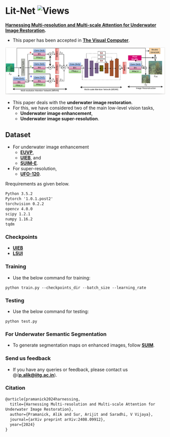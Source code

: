 # Lit-Net ![Views](https://komarev.com/ghpvc/?username=Alik033)
**[Harnessing Multi-resolution and Multi-scale Attention for Underwater Image Restoration](https://arxiv.org/abs/2408.09912).** 
- This paper has been accepted in [**The Visual Computer**](https://link.springer.com/journal/371).

![Block](LitNet_dia.png)

- This paper deals with the **underwater image restoration**. 
- For this, we have considered two of the main low-level vision tasks, 
  - **Underwater image enhancement**,
  - **Underwater image super-resolution**.

## Dataset
- For underwater image enhancement 
  - [**EUVP**](http://irvlab.cs.umn.edu/resources/euvp-dataset), 
  - [**UIEB**](https://li-chongyi.github.io/proj_benchmark.html), and
  - [**SUIM-E**](https://drive.google.com/drive/folders/1gA3Ic7yOSbHd3w214-AgMI9UleAt4bRM).
- For super-resolution,
    - [**UFO-120**](http://irvlab.cs.umn.edu/resources/ufo-120-dataset). 

Rrequirements as given below.
```
Python 3.5.2
Pytorch '1.0.1.post2'
torchvision 0.2.2
opencv 4.0.0
scipy 1.2.1
numpy 1.16.2
tqdm
```
### Checkpoints
- [**UIEB**](https://iitgoffice-my.sharepoint.com/personal/p_alik_iitg_ac_in/_layouts/15/onedrive.aspx?id=%2Fpersonal%2Fp%5Falik%5Fiitg%5Fac%5Fin%2FDocuments)
- [**LSUI**](https://iitgoffice-my.sharepoint.com/personal/p_alik_iitg_ac_in/_layouts/15/onedrive.aspx?id=%2Fpersonal%2Fp%5Falik%5Fiitg%5Fac%5Fin%2FDocuments)

### Training
- Use the below command for training:
```
python train.py --checkpoints_dir --batch_size --learning_rate             
```
### Testing
- Use the below command for testing:
```
python test.py  
```
### For Underwater Semantic Segmentation
- To generate segmentation maps on enhanced images, follow [**SUIM**](https://github.com/xahidbuffon/SUIM). 

### Send us feedback
- If you have any queries or feedback, please contact us @(**p.alik@iitg.ac.in**).
### Citation
```
@article{pramanick2024harnessing,
  title={Harnessing Multi-resolution and Multi-scale Attention for Underwater Image Restoration},
  author={Pramanick, Alik and Sur, Arijit and Saradhi, V Vijaya},
  journal={arXiv preprint arXiv:2408.09912},
  year={2024}
}
```

 <!-- ### Acknowledgements -->
<!-- - Some portion of the code are adapted from [**DeepWaveNet**](https://github.com/pksvision/Deep-WaveNet-Underwater-Image-Restoration). The authors greatfully acknowledge it! -->
